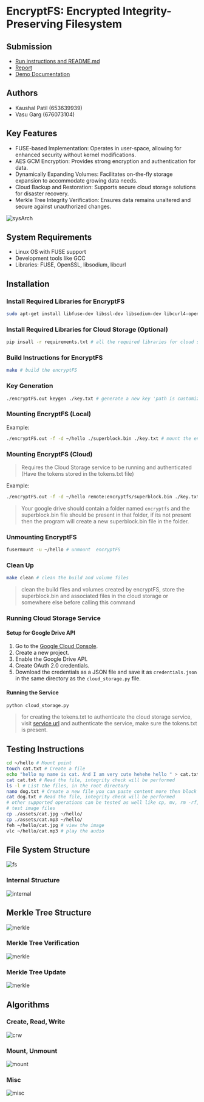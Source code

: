 # EncryptFS: Encrypted Integrity-Preserving Filesystem

## Submission

- [Run instructions and README.md](./README.md)
- [Report](./Report.pdf)
- [Demo Documentation](./Demo.pdf)

## Authors
- Kaushal Patil (653639939)
- Vasu Garg (676073104)

## Key Features
- FUSE-based Implementation: Operates in user-space, allowing for enhanced security without kernel modifications.
- AES GCM Encryption: Provides strong encryption and authentication for data.
- Dynamically Expanding Volumes: Facilitates on-the-fly storage expansion to accommodate growing data needs.
- Cloud Backup and Restoration: Supports secure cloud storage solutions for disaster recovery.
- Merkle Tree Integrity Verification: Ensures data remains unaltered and secure against unauthorized changes.

![sysArch](./assets/sysdiag.png)

## System Requirements
- Linux OS with FUSE support
- Development tools like GCC
- Libraries: FUSE, OpenSSL, libsodium, libcurl

## Installation

### Install Required Libraries for EncryptFS
```bash
sudo apt-get install libfuse-dev libssl-dev libsodium-dev libcurl4-openssl-dev # all the required libraries
```

### Install Required Libraries for Cloud Storage (Optional)
```bash
pip insall -r requirements.txt # all the required libraries for cloud storage microservice
```

### Build Instructions for EncryptFS

```bash
make # build the encryptFS
```

### Key Generation

```bash
./encryptFS.out keygen ./key.txt # generate a new key 'path is customizable'
```

### Mounting EncryptFS (Local)

Example:

```bash
./encryptFS.out -f -d ~/hello ./superblock.bin ./key.txt # mount the encryptFS to ~/hello using superblock.bin and key.txt (used for aes encryption and decryption)
```

### Mounting EncryptFS (Cloud)

> Requires the Cloud Storage service to be running and authenticated (Have the tokens stored in the tokens.txt file)

Example:

```bash
./encryptFS.out -f -d ~/hello remote:encryptfs/superblock.bin ./key.txt  # mount the encryptFS to ~/hello using superblock.bin on google cloud and key.txt (used for aes encryption and decryption)
```

> Your google drive should contain a folder named `encryptfs` and the superblock.bin file should be present in that folder, if its not present then the program will create a new superblock.bin file in the folder.

### Unmounting EncryptFS

```bash
fusermount -u ~/hello # unmount  encryptFS
```

### Clean Up

```bash
make clean # clean the build and volume files
```

> clean the build files and volumes created by encryptFS, store the superblock.bin and associated files in the cloud storage or somewhere else before calling this command

### Running Cloud Storage Service

#### Setup for Google Drive API

1. Go to the [Google Cloud Console](https://console.cloud.google.com/).
2. Create a new project.
3. Enable the Google Drive API.
4. Create OAuth 2.0 credentials.
5. Download the credentials as a JSON file and save it as `credentials.json` in the same directory as the `cloud_storage.py` file.

#### Running the Service

```bash
python cloud_storage.py
```

> for creating the tokens.txt to authenticate the cloud storage service, visit [service url](http://127.0.0.1:8080) and authenticate the service, make sure the tokens.txt is present.

## Testing Instructions
 
```bash
cd ~/hello # Mount point
touch cat.txt # Create a file
echo "hello my name is cat. And I am very cute hehehe hello " > cat.txt # Write to the file, updated merkle tree
cat cat.txt # Read the file, integrity check will be performed
ls -l # List the files, in the root directory
nano dog.txt # Create a new file you can paste content more then block size to check multi block allocation and read
cat dog.txt # Read the file, integrity check will be performed
# other supported operations can be tested as well like cp, mv, rm -rf, etc.
# test image files 
cp ./assets/cat.jpg ~/hello/
cp ./assets/cat.mp3 ~/hello/
feh ~/hello/cat.jpg # view the image
vlc ~/hello/cat.mp3 # play the audio
```

## File System Structure

![fs](./assets/filesysstruct.png)

### Internal Structure

![internal](./assets/fileinternalstruct.png)

## Merkle Tree Structure

![merkle](./assets/merkletree.png)

### Merkle Tree Verification

![merkle](./assets/merkletreeverify.png)

### Merkle Tree Update

![merkle](./assets/merkletreeupdates.png)

## Algorithms

### Create, Read, Write

![crw](./assets/writereadcreatealgo.png)

### Mount, Unmount

![mount](./assets/mountunmountalgo.png)

### Misc

![misc](./assets/miscalgo.png)